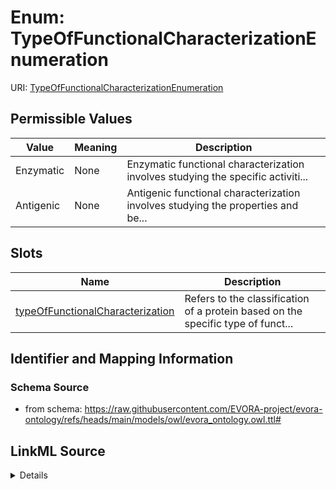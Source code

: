 # Enum: TypeOfFunctionalCharacterizationEnumeration



URI: [TypeOfFunctionalCharacterizationEnumeration](TypeOfFunctionalCharacterizationEnumeration.md)

## Permissible Values

| Value | Meaning | Description |
| --- | --- | --- |
| Enzymatic | None | Enzymatic functional characterization involves studying the specific activiti... |
| Antigenic | None | Antigenic functional characterization involves studying the properties and be... |




## Slots

| Name | Description |
| ---  | --- |
| [typeOfFunctionalCharacterization](typeOfFunctionalCharacterization.md) | Refers to the classification of a protein based on the specific type of funct... |






## Identifier and Mapping Information







### Schema Source


* from schema: https://raw.githubusercontent.com/EVORA-project/evora-ontology/refs/heads/main/models/owl/evora_ontology.owl.ttl#






## LinkML Source

<details>
```yaml
name: typeOfFunctionalCharacterizationEnumeration
from_schema: https://raw.githubusercontent.com/EVORA-project/evora-ontology/refs/heads/main/models/owl/evora_ontology.owl.ttl#
rank: 1000
permissible_values:
  Enzymatic:
    text: Enzymatic
    description: Enzymatic functional characterization involves studying the specific
      activities and roles of enzymes in biochemical processes
  Antigenic:
    text: Antigenic
    description: Antigenic functional characterization involves studying the properties
      and behaviors of antigens

```
</details>
